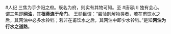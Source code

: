 #人纪
三焦为手少阳之府。既名为府，则实有其物可知。至 #唐容川 独有会心，谓三焦即**网油**，其**根蒂连于命门**。
王勋臣谓：“尝验剖解物类者，若在甫饮水之后，其网油中必多水铃铛；若非在甫饮水之后，其网油中即少水铃铛。”是知**网油为行水之道路**。